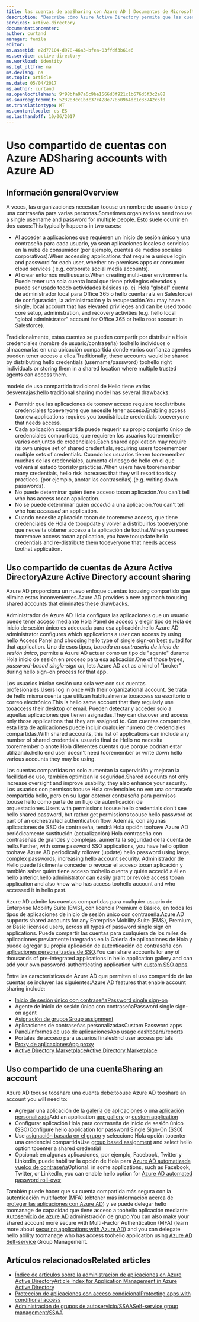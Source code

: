 ```yaml
---
title: las cuentas de aaaSharing con Azure AD | Documentos de Microsoft
description: "Describe cómo Azure Active Directory permite que las cuentas de recurso compartido de las organizaciones toosecurely para aplicaciones locales y los servicios de nube de consumidor."
services: active-directory
documentationcenter: 
author: curtand
manager: femila
editor: 
ms.assetid: e2d77104-d978-46a3-bfea-03ffdf3b61e6
ms.service: active-directory
ms.workload: identity
ms.tgt_pltfrm: na
ms.devlang: na
ms.topic: article
ms.date: 05/04/2017
ms.author: curtand
ms.openlocfilehash: 9f98bfa97a6c9ba1566d3f921c1b676d5f3c2a88
ms.sourcegitcommit: 523283cc1b3c37c428e77850964dc1c33742c5f0
ms.translationtype: MT
ms.contentlocale: es-ES
ms.lasthandoff: 10/06/2017
---
```

# <a name="sharing-accounts-with-azure-ad"></a><span data-ttu-id="14714-103">Uso compartido de cuentas con Azure AD</span><span class="sxs-lookup"><span data-stu-id="14714-103">Sharing accounts with Azure AD</span></span>
## <a name="overview"></a><span data-ttu-id="14714-104">Información general</span><span class="sxs-lookup"><span data-stu-id="14714-104">Overview</span></span>
<span data-ttu-id="14714-105">A veces, las organizaciones necesitan toouse un nombre de usuario único y una contraseña para varias personas.</span><span class="sxs-lookup"><span data-stu-id="14714-105">Sometimes organizations need toouse a single username and password for multiple people.</span></span> <span data-ttu-id="14714-106">Esto suele ocurrir en dos casos:</span><span class="sxs-lookup"><span data-stu-id="14714-106">This typically happens in two cases:</span></span>

* <span data-ttu-id="14714-107">Al acceder a aplicaciones que requieren un inicio de sesión único y una contraseña para cada usuario, ya sean aplicaciones locales o servicios en la nube de consumidor (por ejemplo, cuentas de medios sociales corporativos).</span><span class="sxs-lookup"><span data-stu-id="14714-107">When accessing applications that require a unique login and password for each user, whether on-premises apps or consumer cloud services ( e.g. corporate social media accounts).</span></span>
* <span data-ttu-id="14714-108">Al crear entornos multiusuario.</span><span class="sxs-lookup"><span data-stu-id="14714-108">When creating multi-user environments.</span></span> <span data-ttu-id="14714-109">Puede tener una sola cuenta local que tiene privilegios elevados y puede ser usado toodo actividades básicas (p. ej. Hola "global" cuenta de administrador local para Office 365 o hello cuenta raíz en Salesforce) de configuración, la administración y la recuperación.</span><span class="sxs-lookup"><span data-stu-id="14714-109">You may have a single, local account that has elevated privileges and can be used toodo core setup, administration, and recovery activities (e.g. hello local "global administrator" account for Office 365 or hello root account in Salesforce).</span></span>

<span data-ttu-id="14714-110">Tradicionalmente, estas cuentas se pueden compartir por distribuir a Hola credenciales (nombre de usuario/contraseña) toohello individuos o almacenarlas en una ubicación compartida donde varios confianza agentes pueden tener acceso a ellos.</span><span class="sxs-lookup"><span data-stu-id="14714-110">Traditionally, these accounts would be shared by distributing hello credentials (username/password) toohello right individuals or storing them in a shared location where multiple trusted agents can access them.</span></span>

<span data-ttu-id="14714-111">modelo de uso compartido tradicional de Hello tiene varias desventajas:</span><span class="sxs-lookup"><span data-stu-id="14714-111">hello traditional sharing model has several drawbacks:</span></span>

* <span data-ttu-id="14714-112">Permitir que las aplicaciones de toonew acceso requiere toodistribute credenciales tooeveryone que necesite tener acceso.</span><span class="sxs-lookup"><span data-stu-id="14714-112">Enabling access toonew applications requires you toodistribute credentials tooeveryone that needs access.</span></span>
* <span data-ttu-id="14714-113">Cada aplicación compartida puede requerir su propio conjunto único de credenciales compartidas, que requieren los usuarios tooremember varios conjuntos de credenciales.</span><span class="sxs-lookup"><span data-stu-id="14714-113">Each shared application may require its own unique set of shared credentials, requiring users tooremember multiple sets of credentials.</span></span> <span data-ttu-id="14714-114">Cuando los usuarios tienen tooremember muchas de las credenciales, aumenta el riesgo de hello en el que volverá al estado toorisky prácticas.</span><span class="sxs-lookup"><span data-stu-id="14714-114">When users have tooremember many credentials, hello risk increases that they will resort toorisky practices.</span></span> <span data-ttu-id="14714-115">(por ejemplo, anotar las contraseñas).</span><span class="sxs-lookup"><span data-stu-id="14714-115">(e.g. writing down passwords).</span></span>
* <span data-ttu-id="14714-116">No puede determinar quién tiene acceso tooan aplicación.</span><span class="sxs-lookup"><span data-stu-id="14714-116">You can't tell who has access tooan application.</span></span>
* <span data-ttu-id="14714-117">No se puede determinar quién *accedió* a una aplicación.</span><span class="sxs-lookup"><span data-stu-id="14714-117">You can't tell who has *accessed* an application.</span></span>
* <span data-ttu-id="14714-118">Cuando necesite aplicación tooan de tooremove access, que tiene credenciales de Hola de tooupdate y volver a distribuirlos tooeveryone que necesita obtener acceso a la aplicación de toothat.</span><span class="sxs-lookup"><span data-stu-id="14714-118">When you need tooremove access tooan application, you have tooupdate hello credentials and re-distribute them tooeveryone that needs access toothat application.</span></span>

## <a name="azure-active-directory-account-sharing"></a><span data-ttu-id="14714-119">Uso compartido de cuentas de Azure Active Directory</span><span class="sxs-lookup"><span data-stu-id="14714-119">Azure Active Directory account sharing</span></span>
<span data-ttu-id="14714-120">Azure AD proporciona un nuevo enfoque cuentas toousing compartido que elimina estos inconvenientes.</span><span class="sxs-lookup"><span data-stu-id="14714-120">Azure AD provides a new approach toousing shared accounts that eliminates these drawbacks.</span></span>

<span data-ttu-id="14714-121">Administrador de Azure AD Hola configura las aplicaciones que un usuario puede tener acceso mediante Hola Panel de acceso y elegir tipo de Hola de inicio de sesión único es adecuada para esa aplicación.</span><span class="sxs-lookup"><span data-stu-id="14714-121">hello Azure AD administrator configures which applications a user can access by using hello Access Panel and choosing hello type of single sign-on best suited for that application.</span></span> <span data-ttu-id="14714-122">Uno de esos tipos, *basada en contraseña de inicio de sesión único*, permite a Azure AD actuar como un tipo de "agente" durante Hola inicio de sesión en proceso para esa aplicación.</span><span class="sxs-lookup"><span data-stu-id="14714-122">One of those types, *password-based single-sign on*, lets Azure AD act as a kind of "broker" during hello sign-on process for that app.</span></span>

<span data-ttu-id="14714-123">Los usuarios inician sesión una sola vez con sus cuentas profesionales.</span><span class="sxs-lookup"><span data-stu-id="14714-123">Users log in once with their organizational account.</span></span> <span data-ttu-id="14714-124">Se trata de hello misma cuenta que utilizan habitualmente tooaccess su escritorio o correo electrónico.</span><span class="sxs-lookup"><span data-stu-id="14714-124">This is hello same account that they regularly use tooaccess their desktop or email.</span></span> <span data-ttu-id="14714-125">Pueden detectar y acceder solo a aquellas aplicaciones que tienen asignadas.</span><span class="sxs-lookup"><span data-stu-id="14714-125">They can discover and access only those applications that they are assigned to.</span></span> <span data-ttu-id="14714-126">Con cuentas compartidas, esta lista de aplicaciones puede incluir cualquier número de credenciales compartidas.</span><span class="sxs-lookup"><span data-stu-id="14714-126">With shared accounts, this list of applications can include any number of shared credentials.</span></span> <span data-ttu-id="14714-127">usuario final de Hello no necesita tooremember o anote Hola diferentes cuentas que porque podrían estar utilizando.</span><span class="sxs-lookup"><span data-stu-id="14714-127">hello end user doesn't need tooremember or write down hello various accounts they may be using.</span></span>

<span data-ttu-id="14714-128">Las cuentas compartidas no solo aumentan la supervisión y mejoran la facilidad de uso, también optimizan la seguridad.</span><span class="sxs-lookup"><span data-stu-id="14714-128">Shared accounts not only increase oversight and improve usability, they also enhance your security.</span></span> <span data-ttu-id="14714-129">Los usuarios con permisos toouse Hola credenciales no ven una contraseña compartida hello, pero en su lugar obtener contraseña para permisos toouse hello como parte de un flujo de autenticación de orquestaciones.</span><span class="sxs-lookup"><span data-stu-id="14714-129">Users with permissions toouse hello credentials don't see hello shared password, but rather get permissions toouse hello password as part of an orchestrated authentication flow.</span></span> <span data-ttu-id="14714-130">Además, con algunas aplicaciones de SSO de contraseña, tendrá Hola opción toohave Azure AD periódicamente sustitución (actualización) Hola contraseña con contraseñas de grandes y complejas, aumenta la seguridad de la cuenta de hello.</span><span class="sxs-lookup"><span data-stu-id="14714-130">Further, with some password SSO applications, you have hello option toohave Azure AD periodically rollover (update) hello password using large, complex passwords, increasing hello account security.</span></span> <span data-ttu-id="14714-131">Administrador de Hello puede fácilmente conceder o revocar el acceso tooan aplicación y también saber quién tiene acceso toohello cuenta y quién accedió a él en hello anterior.</span><span class="sxs-lookup"><span data-stu-id="14714-131">hello administrator can easily grant or revoke access tooan application and also know who has access toohello account and who accessed it in hello past.</span></span>

<span data-ttu-id="14714-132">Azure AD admite las cuentas compartidas para cualquier usuario de Enterprise Mobility Suite (EMS), con licencia Premium o Básico, en todos los tipos de aplicaciones de inicio de sesión único con contraseña.</span><span class="sxs-lookup"><span data-stu-id="14714-132">Azure AD supports shared accounts for any Enterprise Mobility Suite (EMS), Premium, or Basic licensed users, across all types of password single sign on applications.</span></span> <span data-ttu-id="14714-133">Puede compartir las cuentas para cualquiera de los miles de aplicaciones previamente integradas en la Galería de aplicaciones de Hola y puede agregar su propia aplicación de autenticación de contraseña con [aplicaciones personalizadas de SSO](active-directory-sso-integrate-saas-apps.md).</span><span class="sxs-lookup"><span data-stu-id="14714-133">You can share accounts for any of thousands of pre-integrated applications in hello application gallery and can add your own password-authenticating application with [custom SSO apps](active-directory-sso-integrate-saas-apps.md).</span></span>

<span data-ttu-id="14714-134">Entre las características de Azure AD que permiten el uso compartido de las cuentas se incluyen las siguientes:</span><span class="sxs-lookup"><span data-stu-id="14714-134">Azure AD features that enable account sharing include:</span></span>

* [<span data-ttu-id="14714-135">Inicio de sesión único con contraseña</span><span class="sxs-lookup"><span data-stu-id="14714-135">Password single sign-on</span></span>](active-directory-appssoaccess-whatis.md#password-based-single-sign-on)
* <span data-ttu-id="14714-136">Agente de inicio de sesión único con contraseña</span><span class="sxs-lookup"><span data-stu-id="14714-136">Password single sign-on agent</span></span>
* [<span data-ttu-id="14714-137">Asignación de grupos</span><span class="sxs-lookup"><span data-stu-id="14714-137">Group assignment</span></span>](active-directory-accessmanagement-self-service-group-management.md)
* <span data-ttu-id="14714-138">Aplicaciones de contraseñas personalizadas</span><span class="sxs-lookup"><span data-stu-id="14714-138">Custom Password apps</span></span>
* [<span data-ttu-id="14714-139">Panel/informes de uso de aplicaciones</span><span class="sxs-lookup"><span data-stu-id="14714-139">App usage dashboard/reports</span></span>](active-directory-passwords-get-insights.md)
* <span data-ttu-id="14714-140">Portales de acceso para usuarios finales</span><span class="sxs-lookup"><span data-stu-id="14714-140">End user access portals</span></span>
* [<span data-ttu-id="14714-141">Proxy de aplicaciones</span><span class="sxs-lookup"><span data-stu-id="14714-141">App proxy</span></span>](active-directory-application-proxy-get-started.md)
* [<span data-ttu-id="14714-142">Active Directory Marketplace</span><span class="sxs-lookup"><span data-stu-id="14714-142">Active Directory Marketplace</span></span>](https://azure.microsoft.com/marketplace/active-directory/all/)

## <a name="sharing-an-account"></a><span data-ttu-id="14714-143">Uso compartido de una cuenta</span><span class="sxs-lookup"><span data-stu-id="14714-143">Sharing an account</span></span>
<span data-ttu-id="14714-144">Azure AD toouse tooshare una cuenta debe:</span><span class="sxs-lookup"><span data-stu-id="14714-144">toouse Azure AD tooshare an account you will need to:</span></span>

* <span data-ttu-id="14714-145">Agregar una aplicación de la [galería de aplicaciones](https://azure.microsoft.com/marketplace/active-directory/) o una [aplicación personalizada](http://blogs.technet.com/b/ad/archive/2015/06/17/bring-your-own-app-with-azure-ad-self-service-saml-configuration-gt-now-in-preview.aspx)</span><span class="sxs-lookup"><span data-stu-id="14714-145">Add an application [app gallery](https://azure.microsoft.com/marketplace/active-directory/) or [custom application](http://blogs.technet.com/b/ad/archive/2015/06/17/bring-your-own-app-with-azure-ad-self-service-saml-configuration-gt-now-in-preview.aspx)</span></span>
* <span data-ttu-id="14714-146">Configurar aplicación Hola para contraseña de inicio de sesión único (SSO)</span><span class="sxs-lookup"><span data-stu-id="14714-146">Configure hello application for password Single Sign-On (SSO)</span></span>
* <span data-ttu-id="14714-147">Use [asignación basada en el grupo](active-directory-accessmanagement-group-saasapps.md) y seleccione Hola opción tooenter una credencial compartida</span><span class="sxs-lookup"><span data-stu-id="14714-147">Use [group based assignment](active-directory-accessmanagement-group-saasapps.md) and select hello option tooenter a shared credential</span></span>
* <span data-ttu-id="14714-148">Opcional: en algunas aplicaciones, por ejemplo, Facebook, Twitter y LinkedIn, puede habilitar la opción de Hola para [Azure AD automatizada vuelco de contraseña](http://blogs.technet.com/b/ad/archive/2015/02/20/azure-ad-automated-password-roll-over-for-facebook-twitter-and-linkedin-now-in-preview.aspx)</span><span class="sxs-lookup"><span data-stu-id="14714-148">Optional: in some applications, such as Facebook, Twitter, or LinkedIn, you can enable hello option for [Azure AD automated password roll-over](http://blogs.technet.com/b/ad/archive/2015/02/20/azure-ad-automated-password-roll-over-for-facebook-twitter-and-linkedin-now-in-preview.aspx)</span></span>

<span data-ttu-id="14714-149">También puede hacer que su cuenta compartida más segura con la autenticación multifactor (MFA) (obtener más información acerca de [proteger las aplicaciones con Azure AD](../multi-factor-authentication/multi-factor-authentication-get-started.md)) y se puede delegar hello toomanage de capacidad que tiene acceso a toohello aplicación mediante [Autoservicio de azure AD](active-directory-accessmanagement-self-service-group-management.md) administración de grupo.</span><span class="sxs-lookup"><span data-stu-id="14714-149">You can also make your shared account more secure with Multi-Factor Authentication (MFA) (learn more about [securing applications with Azure AD](../multi-factor-authentication/multi-factor-authentication-get-started.md)) and you can delegate hello ability toomanage who has access toohello application using [Azure AD Self-service](active-directory-accessmanagement-self-service-group-management.md) Group Management.</span></span>

## <a name="related-articles"></a><span data-ttu-id="14714-150">Artículos relacionados</span><span class="sxs-lookup"><span data-stu-id="14714-150">Related articles</span></span>
* [<span data-ttu-id="14714-151">Índice de artículos sobre la administración de aplicaciones en Azure Active Directory</span><span class="sxs-lookup"><span data-stu-id="14714-151">Article Index for Application Management in Azure Active Directory</span></span>](active-directory-apps-index.md)
* [<span data-ttu-id="14714-152">Protección de aplicaciones con acceso condicional</span><span class="sxs-lookup"><span data-stu-id="14714-152">Protecting apps with conditional access</span></span>](active-directory-conditional-access.md)
* [<span data-ttu-id="14714-153">Administración de grupos de autoservicio/SSAA</span><span class="sxs-lookup"><span data-stu-id="14714-153">Self-service group management/SSAA</span></span>](active-directory-accessmanagement-self-service-group-management.md)

